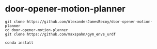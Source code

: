 # door-opener-motion-planner

```
git clone https://github.com/AlexanderJamesBecoy/door-opener-motion-planner
cd door-opener-motion-planner
git clone https://github.com/maxspahn/gym_envs_urdf
```

```
conda install 
```